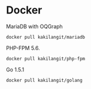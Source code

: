 Docker
=======

MariaDB with OQGraph

    docker pull kakilangit/mariadb

PHP-FPM 5.6.

    docker pull kakilangit/php-fpm

Go 1.5.1

    docker pull kakilangit/golang
